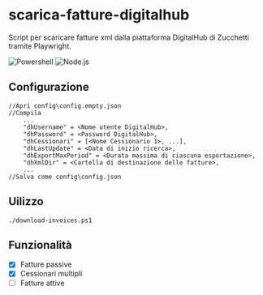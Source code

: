 # scarica-fatture-digitalhub
Script per scaricare fatture xml dalla piattaforma DigitalHub di Zucchetti tramite Playwright.

![Powershell](https://img.shields.io/badge/Powershell-5.1-blue)
![Node.js](https://img.shields.io/badge/Node.js-v22.14.0-blue)

## Configurazione
 
    //Apri config\config.empty.json
    //Compila
        ...
        "dhUsername" = <Nome utente DigitalHub>,
        "dhPassword" = <Password DigitalHub>,
        "dhCessionari" = [<Nome Cessionario 1>, ...],
        "dhLastUpdate" = <Data di inizio ricerca>,
        "dhExportMaxPeriod" = <Durata massima di ciascuna esportazione>,
        "dhXmlDir" = <Cartella di destinazione delle fatture>,
        ...
    //Salva come config\config.json
    
## Uilizzo

    ./download-invoices.ps1

## Funzionalità

- [x] Fatture passive
- [x] Cessionari multipli
- [ ] Fatture attive